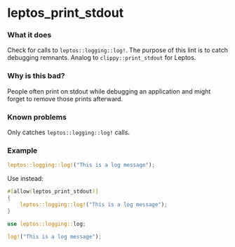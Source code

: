 <!-- This file has been autogenerated. Don't edit it!
Instead, edit the documentation comment in the lint's src/lib.rs file. -->

# leptos_print_stdout

### What it does

Check for calls to `leptos::logging::log!`. The purpose of this lint is
to catch debugging remnants. Analog to `clippy::print_stdout` for Leptos.

### Why is this bad?

People often print on stdout while debugging an application and might
forget to remove those prints afterward.

### Known problems

Only catches `leptos::logging::log!` calls.

### Example

```rust
leptos::logging::log!("This is a log message");
```

Use instead:

```rust
#[allow(leptos_print_stdout)]
{
    leptos::logging::log!("This is a log message");
}
```

```rust
use leptos::logging::log;

log!("This is a log message");
```
